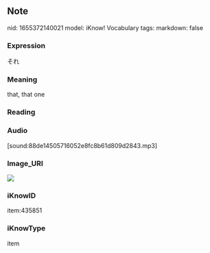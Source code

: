 ## Note
nid: 1655372140021
model: iKnow! Vocabulary
tags: 
markdown: false

### Expression
それ

### Meaning
that, that one

### Reading


### Audio
[sound:88de14505716052e8fc8b61d809d2843.mp3]

### Image_URI
<img src="fefcf8b5fc45942801a9a5c4645228a0.jpg">

### iKnowID
item:435851

### iKnowType
item
